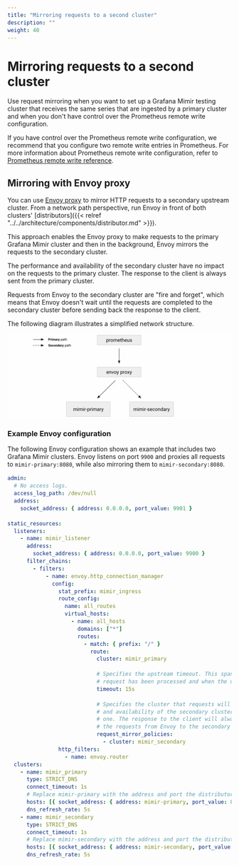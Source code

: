 ```yaml
---
title: "Mirroring requests to a second cluster"
description: ""
weight: 40
---
```


# Mirroring requests to a second cluster

Use request mirroring when you want to set up a Grafana Mimir testing cluster that receives the same series that are ingested by a primary cluster and when you don't have control over the Prometheus remote write configuration.

If you have control over the Prometheus remote write configuration, we recommend that you configure two remote write entries in Prometheus. For more information about Prometheus remote write configuration, refer to [Prometheus remote write reference][reference-prom-rw].

[reference-prom-rw]: https://prometheus.io/docs/prometheus/latest/configuration/configuration/#remote_write

## Mirroring with Envoy proxy

You can use [Envoy proxy](https://www.envoyproxy.io/) to mirror HTTP requests to a secondary upstream cluster.
From a network path perspective, run Envoy in front of both clusters' [distributors]({{< relref "../../architecture/components/distributor.md" >}}).

This approach enables the Envoy proxy to make requests to the primary Grafana Mimir cluster and then in the background, Envoy mirrors the requests to the secondary cluster.

The performance and availability of the secondary cluster have no impact on the requests to the primary cluster.
The response to the client is always sent from the primary cluster.

Requests from Envoy to the secondary cluster are "fire and forget", which means that Envoy doesn't wait until the requests are completed to the secondary cluster before sending back the response to the client.

The following diagram illustrates a simplified network structure.

<!-- Diagram source at https://docs.google.com/presentation/d/1bHp8_zcoWCYoNU2AhO2lSagQyuIrghkCncViSqn14cU/edit -->

![Mirroring with Envoy Proxy - network diagram](mirroring-envoy.png)


### Example Envoy configuration

The following Envoy configuration shows an example that includes two Grafana Mimir clusters. Envoy listens on port `9900` and proxies all requests to `mimir-primary:8080`, while also mirroring them to `mimir-secondary:8080`.

<!-- prettier-ignore-start -->
[embedmd]:# (../../configurations/requests-mirroring-envoy.yaml)
```yaml
admin:
  # No access logs.
  access_log_path: /dev/null
  address:
    socket_address: { address: 0.0.0.0, port_value: 9901 }

static_resources:
  listeners:
    - name: mimir_listener
      address:
        socket_address: { address: 0.0.0.0, port_value: 9900 }
      filter_chains:
        - filters:
            - name: envoy.http_connection_manager
              config:
                stat_prefix: mimir_ingress
                route_config:
                  name: all_routes
                  virtual_hosts:
                    - name: all_hosts
                      domains: ["*"]
                      routes:
                        - match: { prefix: "/" }
                          route:
                            cluster: mimir_primary

                            # Specifies the upstream timeout. This spans between the point at which the entire downstream
                            # request has been processed and when the upstream response has been completely processed.
                            timeout: 15s

                            # Specifies the cluster that requests will be mirrored to. The performance
                            # and availability of the secondary cluster have no impact on the requests to the primary
                            # one. The response to the client will always be the one from the primary one. In this sense,
                            # the requests from Envoy to the secondary cluster are "fire and forget".
                            request_mirror_policies:
                              - cluster: mimir_secondary
                http_filters:
                  - name: envoy.router
  clusters:
    - name: mimir_primary
      type: STRICT_DNS
      connect_timeout: 1s
      # Replace mimir-primary with the address and port the distributor of your primary mimir cluster
      hosts: [{ socket_address: { address: mimir-primary, port_value: 8080 }}]
      dns_refresh_rate: 5s
    - name: mimir_secondary
      type: STRICT_DNS
      connect_timeout: 1s
      # Replace mimir-secondary with the address and port the distributor of your secondary mimir cluster
      hosts: [{ socket_address: { address: mimir-secondary, port_value: 8080 }}]
      dns_refresh_rate: 5s
```
<!-- prettier-ignore-end -->
